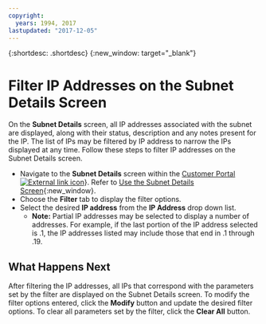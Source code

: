 ```yaml
---
copyright:
  years: 1994, 2017
lastupdated: "2017-12-05"
---
```

{:shortdesc: .shortdesc}
{:new_window: target="_blank"}

# Filter IP Addresses on the Subnet Details Screen

On the **Subnet Details** screen, all IP addresses associated with the subnet are displayed, along with their status, description and any notes present for the IP. The list of IPs may be filtered by IP address to narrow the IPs displayed at any time. Follow these steps to filter IP addresses on the Subnet Details screen.

* Navigate to the **Subnet Details** screen within the [Customer Portal ![External link icon](../../icons/launch-glyph.svg "External link icon")](https://control.softlayer.com/)}. Refer to [Use the Subnet Details Screen](subnet-details.html){:new_window}.
* Choose the **Filter** tab to display the filter options.
* Select the desired **IP address** from the **IP Address** drop down list.
  * **Note:** Partial IP addresses may be selected to display a number of addresses. For example, if the last portion of the IP address selected is .1, the IP addresses listed may include those that end in .1 through .19.

## What Happens Next

After filtering the IP addresses, all IPs that correspond with the parameters set by the filter are displayed on the Subnet Details screen. To modify the filter options entered, click the **Modify** button and update the desired filter options. To clear all parameters set by the filter, click the **Clear All** button.
